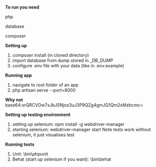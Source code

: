 **To run you need**
<p> php </p>
<p> database </p>
<p> composer </p>

**Setting up**
1. composer install (in cloned directory)
2. import database from dump stored in _DB_DUMP
3. configure .env file with your data (like in .env.example)

**Running app**
1. navigate to root folder of an app
2. php artisan serve --port=8000

**Why not**
base64:srQRCVOw7xJbJ5Njoz3uJ3P9QZg4gmJQ1Qm2xMzbcmc=

**Setting up testing environment**
1. setting up selenium: npm install -g webdriver-manager
2. starting selenium: webdriver-manager start
Note tests work without selenium, it just visualises test

**Running tests**
1. Unit: \bin\phpunit
2. Behat (start up selenium if you want): \bin\behat